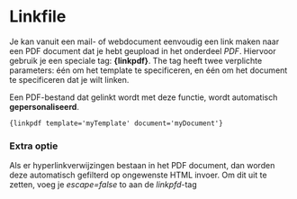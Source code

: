 # Linkfile
Je kan vanuit een mail- of webdocument eenvoudig een link maken naar een
PDF document dat je hebt geupload in het onderdeel *PDF*. Hiervoor
gebruik je een speciale tag: **{linkpdf}**. The tag heeft twee
verplichte parameters: één om het template te specificeren, en één om
het document te specificeren dat je wilt linken.

Een PDF-bestand dat gelinkt wordt met deze functie, wordt automatisch
**gepersonaliseerd**.

`{linkpdf template='myTemplate' document='myDocument'} `

### **Extra optie**

Als er hyperlinkverwijzingen bestaan in het PDF document, dan worden
deze automatisch gefilterd op ongewenste HTML invoer. Om dit uit te
zetten, voeg je *escape=false* to aan de *linkpfd*-tag
